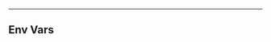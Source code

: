 <!-- Space: Projects -->
<!-- Parent: ZshStarship -->
<!-- Title: EnvVars ZshStarship -->
<!-- Label: ZshStarship -->
<!-- Label: Project -->
<!-- Label: EnvVars -->
<!-- Include: disclaimer.md -->
<!-- Include: ac:toc -->

---

## Env Vars
